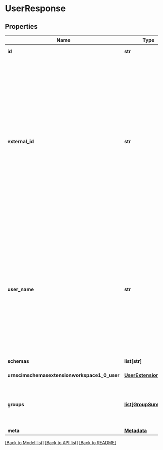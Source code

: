 # UserResponse

## Properties
Name | Type | Description | Notes
------------ | ------------- | ------------- | -------------
**id** | **str** | Unique identifier for a user | [optional] 
**external_id** | **str** | An identifier for the resource as defined by the provisioning client.    The \&quot;externalId\&quot; may simplify identification of a resource between the   provisioning client and the service provider by allowing the client to   use a filter to locate the resource with an identifier from the provisioning   domain, obviating the need to store a local mapping between the provisioning   domain&#39;s identifier of the resource and the identifier used by the service provider.  Each resource MAY include a non-empty \&quot;externalId\&quot; value. | [optional] 
**user_name** | **str** | Unique identifier for the user, used by the user to directly authenticate.   Often displayed to the user as their unique identifier within the system   (as opposed to \&quot;id\&quot; or \&quot;externalId\&quot;, which are generally opaque and not user-friendly   identifiers).  Each User MUST include a non-empty userName value.  This identifier MUST   be unique across entire set of Users.  This attribute is REQUIRED and is case insensitive. | 
**schemas** | **list[str]** | Schemas used to compose a user entity | 
**urnscimschemasextensionworkspace1_0_user** | [**UserExtensions**](UserExtensions.md) | Extension to user schema. | [optional] 
**groups** | [**list[GroupSummary]**](GroupSummary.md) | A list of groups to which the user belongs, either through direct membership, through   nested groups, or dynamically calculated. | [optional] 
**meta** | [**Metadata**](Metadata.md) | Resource metadata | [optional] 

[[Back to Model list]](../README.md#documentation-for-models) [[Back to API list]](../README.md#documentation-for-api-endpoints) [[Back to README]](../README.md)


